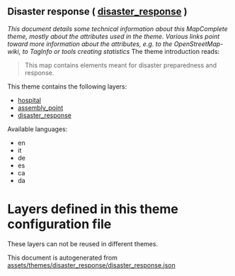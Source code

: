 [//]: # (WARNING: this file is automatically generated. Please find the sources at the bottom and edit those sources)

## Disaster response ( [disaster_response](https://mapcomplete.org/disaster_response) )
_This document details some technical information about this MapComplete theme, mostly about the attributes used in the theme. Various links point toward more information about the attributes, e.g. to the OpenStreetMap-wiki, to TagInfo or tools creating statistics_
The theme introduction reads:

> This map contains elements meant for disaster preparedness and response.

This theme contains the following layers:

 - [hospital](../Layers/hospital.md)
 - [assembly_point](../Layers/assembly_point.md)
 - [disaster_response](../Layers/disaster_response.md)

Available languages:

 - en
 - it
 - de
 - es
 - ca
 - da

# Layers defined in this theme configuration file
These layers can not be reused in different themes.


This document is autogenerated from [assets/themes/disaster_response/disaster_response.json](https://github.com/pietervdvn/MapComplete/blob/develop/assets/themes/disaster_response/disaster_response.json)
